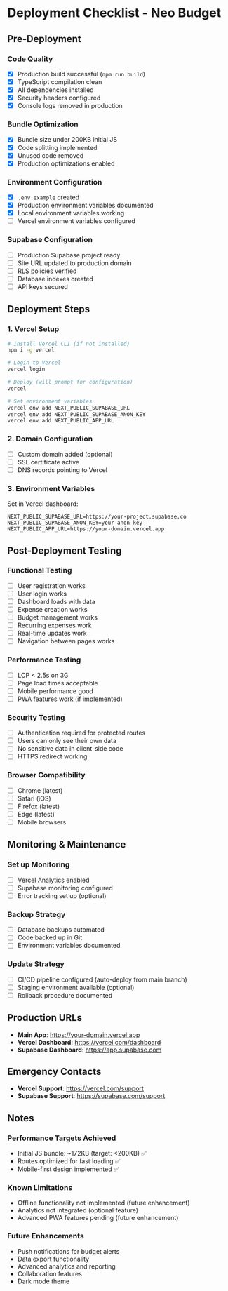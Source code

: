 # Deployment Checklist - Neo Budget

## Pre-Deployment

### Code Quality
- [x] Production build successful (`npm run build`)
- [x] TypeScript compilation clean
- [x] All dependencies installed
- [x] Security headers configured
- [x] Console logs removed in production

### Bundle Optimization
- [x] Bundle size under 200KB initial JS
- [x] Code splitting implemented
- [x] Unused code removed
- [x] Production optimizations enabled

### Environment Configuration
- [x] `.env.example` created
- [x] Production environment variables documented
- [x] Local environment variables working
- [ ] Vercel environment variables configured

### Supabase Configuration
- [ ] Production Supabase project ready
- [ ] Site URL updated to production domain
- [ ] RLS policies verified
- [ ] Database indexes created
- [ ] API keys secured

## Deployment Steps

### 1. Vercel Setup
```bash
# Install Vercel CLI (if not installed)
npm i -g vercel

# Login to Vercel
vercel login

# Deploy (will prompt for configuration)
vercel

# Set environment variables
vercel env add NEXT_PUBLIC_SUPABASE_URL
vercel env add NEXT_PUBLIC_SUPABASE_ANON_KEY
vercel env add NEXT_PUBLIC_APP_URL
```

### 2. Domain Configuration
- [ ] Custom domain added (optional)
- [ ] SSL certificate active
- [ ] DNS records pointing to Vercel

### 3. Environment Variables
Set in Vercel dashboard:
```
NEXT_PUBLIC_SUPABASE_URL=https://your-project.supabase.co
NEXT_PUBLIC_SUPABASE_ANON_KEY=your-anon-key
NEXT_PUBLIC_APP_URL=https://your-domain.vercel.app
```

## Post-Deployment Testing

### Functional Testing
- [ ] User registration works
- [ ] User login works
- [ ] Dashboard loads with data
- [ ] Expense creation works
- [ ] Budget management works
- [ ] Recurring expenses work
- [ ] Real-time updates work
- [ ] Navigation between pages works

### Performance Testing
- [ ] LCP < 2.5s on 3G
- [ ] Page load times acceptable
- [ ] Mobile performance good
- [ ] PWA features work (if implemented)

### Security Testing
- [ ] Authentication required for protected routes
- [ ] Users can only see their own data
- [ ] No sensitive data in client-side code
- [ ] HTTPS redirect working

### Browser Compatibility
- [ ] Chrome (latest)
- [ ] Safari (iOS)
- [ ] Firefox (latest)
- [ ] Edge (latest)
- [ ] Mobile browsers

## Monitoring & Maintenance

### Set up Monitoring
- [ ] Vercel Analytics enabled
- [ ] Supabase monitoring configured
- [ ] Error tracking set up (optional)

### Backup Strategy
- [ ] Database backups automated
- [ ] Code backed up in Git
- [ ] Environment variables documented

### Update Strategy
- [ ] CI/CD pipeline configured (auto-deploy from main branch)
- [ ] Staging environment available (optional)
- [ ] Rollback procedure documented

## Production URLs

- **Main App**: https://your-domain.vercel.app
- **Vercel Dashboard**: https://vercel.com/dashboard
- **Supabase Dashboard**: https://app.supabase.com

## Emergency Contacts

- **Vercel Support**: https://vercel.com/support
- **Supabase Support**: https://supabase.com/support

## Notes

### Performance Targets Achieved
- Initial JS bundle: ~172KB (target: <200KB) ✅
- Routes optimized for fast loading ✅
- Mobile-first design implemented ✅

### Known Limitations
- Offline functionality not implemented (future enhancement)
- Analytics not integrated (optional feature)
- Advanced PWA features pending (future enhancement)

### Future Enhancements
- Push notifications for budget alerts
- Data export functionality
- Advanced analytics and reporting
- Collaboration features
- Dark mode theme